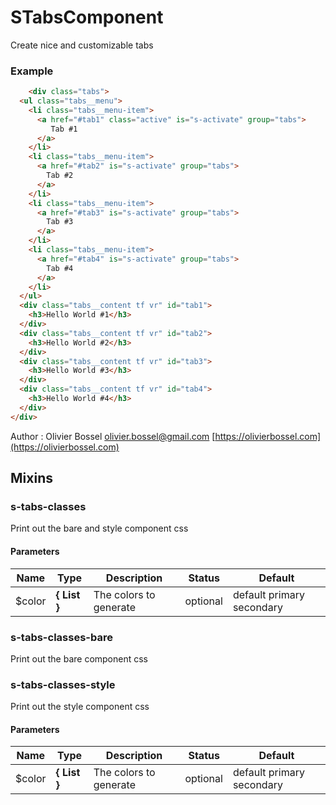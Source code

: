 # STabsComponent

Create nice and customizable tabs


### Example
```html
	<div class="tabs">
  <ul class="tabs__menu">
    <li class="tabs__menu-item">
      <a href="#tab1" class="active" is="s-activate" group="tabs">
         Tab #1
      </a>
    </li>
    <li class="tabs__menu-item">
      <a href="#tab2" is="s-activate" group="tabs">
        Tab #2
      </a>
    </li>
    <li class="tabs__menu-item">
      <a href="#tab3" is="s-activate" group="tabs">
        Tab #3
      </a>
    </li>
    <li class="tabs__menu-item">
      <a href="#tab4" is="s-activate" group="tabs">
        Tab #4
      </a>
    </li>
  </ul>
  <div class="tabs__content tf vr" id="tab1">
    <h3>Hello World #1</h3>
  </div>
  <div class="tabs__content tf vr" id="tab2">
    <h3>Hello World #2</h3>
  </div>
  <div class="tabs__content tf vr" id="tab3">
    <h3>Hello World #3</h3>
  </div>
  <div class="tabs__content tf vr" id="tab4">
    <h3>Hello World #4</h3>
  </div>
</div>
```
Author : Olivier Bossel [olivier.bossel@gmail.com](mailto:olivier.bossel@gmail.com) [https://olivierbossel.com](https://olivierbossel.com)


## Mixins


### s-tabs-classes

Print out the bare and style component css


#### Parameters
Name  |  Type  |  Description  |  Status  |  Default
------------  |  ------------  |  ------------  |  ------------  |  ------------
$color  |  **{ List<Color> }**  |  The colors to generate  |  optional  |  default primary secondary


### s-tabs-classes-bare

Print out the bare component css


### s-tabs-classes-style

Print out the style component css


#### Parameters
Name  |  Type  |  Description  |  Status  |  Default
------------  |  ------------  |  ------------  |  ------------  |  ------------
$color  |  **{ List<Color> }**  |  The colors to generate  |  optional  |  default primary secondary